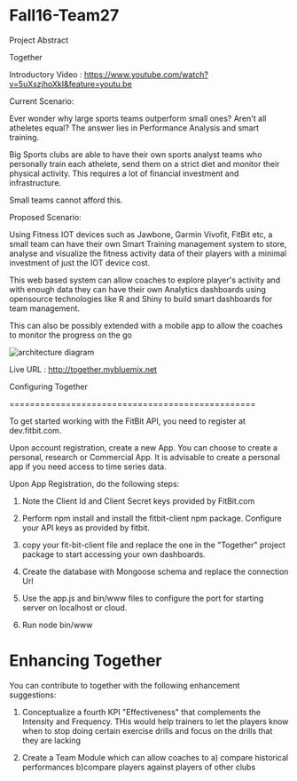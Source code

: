 # Fall16-Team27


Project Abstract

Together

Introductory Video :  https://www.youtube.com/watch?v=5uXszjhoXkI&feature=youtu.be


Current Scenario:

Ever wonder why large sports teams outperform small ones? Aren't all atheletes equal? The answer lies in Performance Analysis and smart training.

Big Sports clubs are able to have their own sports analyst teams who personally train each athelete, send them on a strict diet and monitor their physical activity. This requires a lot of financial investment and infrastructure.

Small teams cannot afford this.

Proposed Scenario:

Using Fitness IOT devices such as Jawbone, Garmin Vivofit, FitBit etc, a small team can have their own Smart Training management system to store, analyse and visualize the fitness activity data of their players with a minimal investment of just the IOT device cost.

This web based system can allow coaches to explore player's activity and with enough data they can have their own Analytics dashboards using opensource technologies like R and Shiny to build smart dashboards for team management.

This can also be possibly extended with a mobile app to allow the coaches to monitor the progress on the go

![architecture diagram](https://cloud.githubusercontent.com/assets/17165443/19755925/01385132-9bce-11e6-8efb-71baef59b0cf.png)



Live URL : http://together.mybluemix.net


Configuring Together 

================================================


To get started working with the FitBit API, you need to register at dev.fitbit.com. 

Upon account registration, create a new App. You can choose to create a personal, research or Commercial App. It is advisable to create a personal app if you need access to time series data. 


Upon App Registration, do the following steps:

1) Note the Client Id and Client Secret keys provided by FitBit.com

2) Perform npm install and install the fitbit-client npm package. Configure your API keys as provided by fitbit. 

3) copy your fit-bit-client file and replace the one in the "Together" project package to start accessing your own dashboards.

4) Create the database with Mongoose schema and replace the connection Url 

5) Use the app.js and bin/www files to configure the port for starting server on localhost or cloud.

6) Run node bin/www


Enhancing Together
==============================

You can contribute to together with the following enhancement suggestions:

1) Conceptualize a fourth KPI "Effectiveness" that complements the Intensity and Frequency. THis would help trainers to let the players know when to stop doing certain exercise drills and focus on the drills that they are lacking

2) Create a Team Module which can allow coaches to a) compare historical performances b)compare players against players of other clubs
